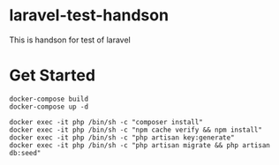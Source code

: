 # laravel-test-handson
This is handson for test of laravel

# Get Started
```
docker-compose build
docker-compose up -d
```

```
docker exec -it php /bin/sh -c "composer install"
docker exec -it php /bin/sh -c "npm cache verify && npm install"
docker exec -it php /bin/sh -c "php artisan key:generate"
docker exec -it php /bin/sh -c "php artisan migrate && php artisan db:seed"
```
